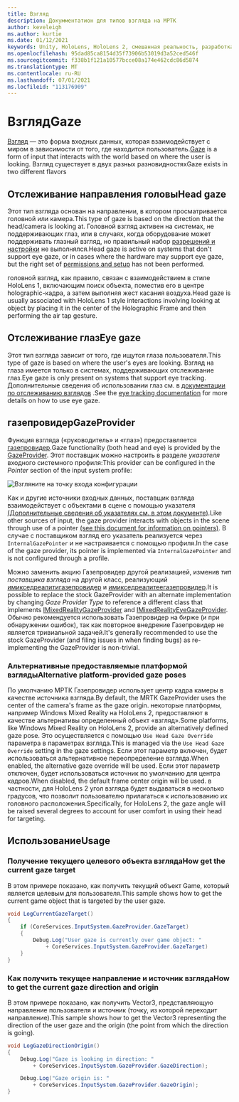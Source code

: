 ```yaml
---
title: Взгляд
description: Докумментатион для типов взгляда на МРТК
author: keveleigh
ms.author: kurtie
ms.date: 01/12/2021
keywords: Unity, HoloLens, HoloLens 2, смешанная реальность, разработка, мртк, взгляд,
ms.openlocfilehash: 95dad85ca8154d35f73906b53019d3a52ced546f
ms.sourcegitcommit: f338b1f121a10577bcce08a174e462cdc86d5874
ms.translationtype: MT
ms.contentlocale: ru-RU
ms.lasthandoff: 07/01/2021
ms.locfileid: "113176909"
---
```

# <a name="gaze"></a><span data-ttu-id="0c90b-104">Взгляд</span><span class="sxs-lookup"><span data-stu-id="0c90b-104">Gaze</span></span>

<span data-ttu-id="0c90b-105">[Взгляд](/windows/mixed-reality/gaze) — это форма входных данных, которая взаимодействует с миром в зависимости от того, где находится пользователь.</span><span class="sxs-lookup"><span data-stu-id="0c90b-105">[Gaze](/windows/mixed-reality/gaze) is a form of input that interacts with the world based on where the user is looking.</span></span> <span data-ttu-id="0c90b-106">Взгляд существует в двух разных разновидностях</span><span class="sxs-lookup"><span data-stu-id="0c90b-106">Gaze exists in two different flavors</span></span>

## <a name="head-gaze"></a><span data-ttu-id="0c90b-107">Отслеживание направления головы</span><span class="sxs-lookup"><span data-stu-id="0c90b-107">Head gaze</span></span>

<span data-ttu-id="0c90b-108">Этот тип взгляда основан на направлении, в котором просматривается головной или камера.</span><span class="sxs-lookup"><span data-stu-id="0c90b-108">This type of gaze is based on the direction that the head/camera is looking at.</span></span> <span data-ttu-id="0c90b-109">Головной взгляд активен на системах, не поддерживающих глаз, или в случаях, когда оборудование может поддерживать глазный взгляд, но правильный набор [разрешений и настройки](eye-tracking/eye-tracking-basic-setup.md#eye-tracking-requirements-checklist) не выполнялся.</span><span class="sxs-lookup"><span data-stu-id="0c90b-109">Head gaze is active on systems that don't support eye gaze, or in cases where the hardware may support eye gaze, but the right set of [permissions and setup](eye-tracking/eye-tracking-basic-setup.md#eye-tracking-requirements-checklist) has not been performed.</span></span>

<span data-ttu-id="0c90b-110">головной взгляд, как правило, связан с взаимодействием в стиле HoloLens 1, включающим поиск объекта, поместив его в центре holographic-кадра, а затем выполняя жест касания воздуха.</span><span class="sxs-lookup"><span data-stu-id="0c90b-110">Head gaze is usually associated with HoloLens 1 style interactions involving looking at object by placing it in the center of the Holographic Frame and then performing the air tap gesture.</span></span>

## <a name="eye-gaze"></a><span data-ttu-id="0c90b-111">Отслеживание глаз</span><span class="sxs-lookup"><span data-stu-id="0c90b-111">Eye gaze</span></span>

<span data-ttu-id="0c90b-112">Этот тип взгляда зависит от того, где ищутся глаза пользователя.</span><span class="sxs-lookup"><span data-stu-id="0c90b-112">This type of gaze is based on where the user's eyes are looking.</span></span> <span data-ttu-id="0c90b-113">Взгляд на глаза имеется только в системах, поддерживающих отслеживание глаз.</span><span class="sxs-lookup"><span data-stu-id="0c90b-113">Eye gaze is only present on systems that support eye tracking.</span></span> <span data-ttu-id="0c90b-114">Дополнительные сведения об использовании глаз см. в [документации по отслеживанию взглядов](eye-tracking/eye-tracking-main.md) .</span><span class="sxs-lookup"><span data-stu-id="0c90b-114">See the [eye tracking documentation](eye-tracking/eye-tracking-main.md) for more details on how to use eye gaze.</span></span>

## <a name="gazeprovider"></a><span data-ttu-id="0c90b-115">газепровидер</span><span class="sxs-lookup"><span data-stu-id="0c90b-115">GazeProvider</span></span>

<span data-ttu-id="0c90b-116">Функция взгляда («руководитель» и «глаз») предоставляется [газепровидер](xref:Microsoft.MixedReality.Toolkit.Input.GazeProvider).</span><span class="sxs-lookup"><span data-stu-id="0c90b-116">Gaze functionality (both head and eye) is provided by the [GazeProvider](xref:Microsoft.MixedReality.Toolkit.Input.GazeProvider).</span></span> <span data-ttu-id="0c90b-117">Этот поставщик можно настроить в разделе *указателя* входного системного профиля:</span><span class="sxs-lookup"><span data-stu-id="0c90b-117">This provider can be configured in the *Pointer* section of the input system profile:</span></span>

![Взгляните на точку входа конфигурации](../images/input/GazeConfigurationEntrypoint.png)

<span data-ttu-id="0c90b-119">Как и другие источники входных данных, поставщик взгляда взаимодействует с объектами в сцене с помощью указателя [(Дополнительные сведения об указателях см. в этом документе)](../../architecture/controllers-pointers-and-focus.md).</span><span class="sxs-lookup"><span data-stu-id="0c90b-119">Like other sources of input, the gaze provider interacts with objects in the scene through use of a pointer [(see this document for information on pointers)](../../architecture/controllers-pointers-and-focus.md).</span></span>
<span data-ttu-id="0c90b-120">В случае с поставщиком взгляд его указатель реализуется через `InternalGazePointer` и не настраивается с помощью профиля.</span><span class="sxs-lookup"><span data-stu-id="0c90b-120">In the case of the gaze provider, its pointer is implemented via `InternalGazePointer` and is not configured through a profile.</span></span>

<span data-ttu-id="0c90b-121">Можно заменить акцию Газепровидер другой реализацией, изменив *тип поставщика взгляда* на другой класс, реализующий [имикседреалитигазепровидер](xref:Microsoft.MixedReality.Toolkit.Input.IMixedRealityGazeProvider) и [имикседреалитеегазепровидер](xref:Microsoft.MixedReality.Toolkit.Input.IMixedRealityEyeGazeProvider).</span><span class="sxs-lookup"><span data-stu-id="0c90b-121">It is possible to replace the stock GazeProvider with an alternate implementation by changing *Gaze Provider Type* to reference a different class that implements [IMixedRealityGazeProvider](xref:Microsoft.MixedReality.Toolkit.Input.IMixedRealityGazeProvider) and [IMixedRealityEyeGazeProvider](xref:Microsoft.MixedReality.Toolkit.Input.IMixedRealityEyeGazeProvider).</span></span>
<span data-ttu-id="0c90b-122">Обычно рекомендуется использовать Газепровидер на бирже (и при обнаружении ошибок), так как повторное внедрение Газепровидер не является тривиальной задачей.</span><span class="sxs-lookup"><span data-stu-id="0c90b-122">It's generally recommended to use the stock GazeProvider (and filing issues in when finding bugs) as re-implementing the GazeProvider is non-trivial.</span></span>

### <a name="alternative-platform-provided-gaze-poses"></a><span data-ttu-id="0c90b-123">Альтернативные предоставляемые платформой взгляды</span><span class="sxs-lookup"><span data-stu-id="0c90b-123">Alternative platform-provided gaze poses</span></span>

<span data-ttu-id="0c90b-124">По умолчанию МРТК Газепровидер использует центр кадра камеры в качестве источника взгляда.</span><span class="sxs-lookup"><span data-stu-id="0c90b-124">By default, the MRTK GazeProvider uses the center of the camera's frame as the gaze origin.</span></span> <span data-ttu-id="0c90b-125">некоторые платформы, например Windows Mixed Reality на HoloLens 2, предоставляют в качестве альтернативы определенный объект «взгляд».</span><span class="sxs-lookup"><span data-stu-id="0c90b-125">Some platforms, like Windows Mixed Reality on HoloLens 2, provide an alternatively defined gaze pose.</span></span> <span data-ttu-id="0c90b-126">Это осуществляется с помощью `Use Head Gaze Override` параметра в параметрах взгляда.</span><span class="sxs-lookup"><span data-stu-id="0c90b-126">This is managed via the `Use Head Gaze Override` setting in the gaze settings.</span></span> <span data-ttu-id="0c90b-127">Если этот параметр включен, будет использоваться альтернативное переопределение взгляда.</span><span class="sxs-lookup"><span data-stu-id="0c90b-127">When enabled, the alternative gaze override will be used.</span></span> <span data-ttu-id="0c90b-128">Если этот параметр отключен, будет использоваться источник по умолчанию для центра кадров.</span><span class="sxs-lookup"><span data-stu-id="0c90b-128">When disabled, the default frame center origin will be used.</span></span> <span data-ttu-id="0c90b-129">в частности, для HoloLens 2 угол взгляда будет выдаваться в несколько градусов, что позволит пользователю прилагаться к использованию их головного расположения.</span><span class="sxs-lookup"><span data-stu-id="0c90b-129">Specifically, for HoloLens 2, the gaze angle will be raised several degrees to account for user comfort in using their head for targeting.</span></span>

## <a name="usage"></a><span data-ttu-id="0c90b-130">Использование</span><span class="sxs-lookup"><span data-stu-id="0c90b-130">Usage</span></span>

### <a name="how-get-the-current-gaze-target"></a><span data-ttu-id="0c90b-131">Получение текущего целевого объекта взгляда</span><span class="sxs-lookup"><span data-stu-id="0c90b-131">How get the current gaze target</span></span>

<span data-ttu-id="0c90b-132">В этом примере показано, как получить текущий объект Game, который является целевым для пользователя.</span><span class="sxs-lookup"><span data-stu-id="0c90b-132">This sample shows how to get the current game object that is targeted by the user gaze.</span></span>

```c#
void LogCurrentGazeTarget()
{
    if (CoreServices.InputSystem.GazeProvider.GazeTarget)
    {
        Debug.Log("User gaze is currently over game object: "
            + CoreServices.InputSystem.GazeProvider.GazeTarget)
    }
}
```

### <a name="how-to-get-the-current-gaze-direction-and-origin"></a><span data-ttu-id="0c90b-133">Как получить текущее направление и источник взгляда</span><span class="sxs-lookup"><span data-stu-id="0c90b-133">How to get the current gaze direction and origin</span></span>

<span data-ttu-id="0c90b-134">В этом примере показано, как получить Vector3, представляющую направление пользователя и источник (точку, из которой переходит направление).</span><span class="sxs-lookup"><span data-stu-id="0c90b-134">This sample shows how to get the Vector3 representing the direction of the user gaze and the origin (the point from which the direction is going).</span></span>

```c#
void LogGazeDirectionOrigin()
{
    Debug.Log("Gaze is looking in direction: "
        + CoreServices.InputSystem.GazeProvider.GazeDirection);

    Debug.Log("Gaze origin is: "
        + CoreServices.InputSystem.GazeProvider.GazeOrigin);
}
```
